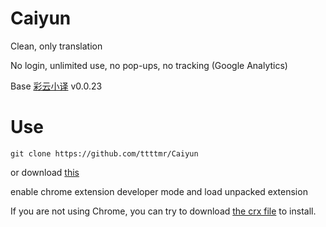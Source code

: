 # Caiyun

Clean, only translation

No login, unlimited use, no pop-ups, no tracking (Google Analytics)

Base [彩云小译](https://chrome.google.com/webstore/detail/lingocloud-web-translatio/jmpepeebcbihafjjadogphmbgiffiajh) v0.0.23

# Use

`git clone https://github.com/ttttmr/Caiyun`

or download [this](https://github.com/ttttmr/Caiyun/archive/master.zip)

enable chrome extension developer mode and load unpacked extension

If you are not using Chrome, you can try to download [the crx file](https://github.com/ttttmr/Caiyun/releases/download/0.0.23/caiyun.crx) to install.